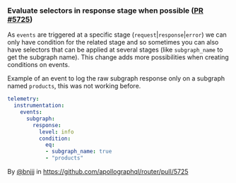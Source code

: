 ### Evaluate selectors in response stage when possible ([PR #5725](https://github.com/apollographql/router/pull/5725))

As `events` are triggered at a specific stage (`request`|`response`|`error`) we can only have condition for the related stage and so sometimes you can also have selectors that can be applied at several stages (like `subgraph_name` to get the subgraph name). This change adds more possibilities when creating conditions on events.

Example of an event to log the raw subgraph response only on a subgraph named `products`, this was not working before.

```yaml
telemetry:
  instrumentation:
    events:
      subgraph:
        response:
          level: info
          condition:
            eq:
            - subgraph_name: true
            - "products"
```

By [@bnjjj](https://github.com/bnjjj) in https://github.com/apollographql/router/pull/5725